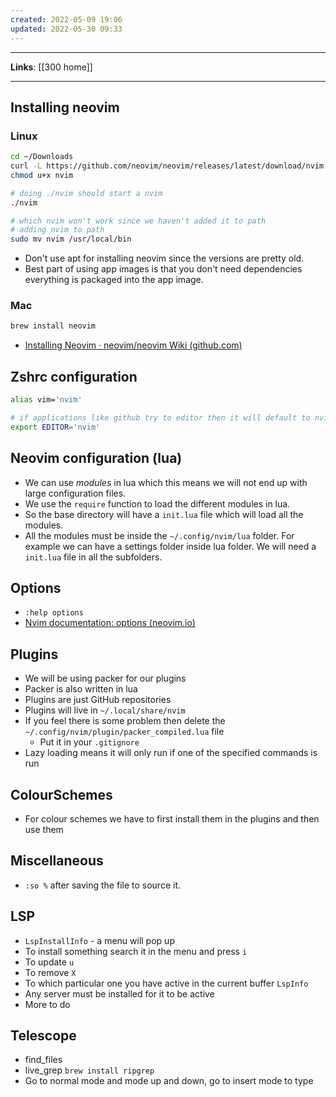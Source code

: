 ```yaml
---
created: 2022-05-09 19:06
updated: 2022-05-30 09:33
---
```

---
**Links**: [[300 home]]

---
## Installing neovim
### Linux
```bash
cd ~/Downloads
curl -L https://github.com/neovim/neovim/releases/latest/download/nvim.appimage -o nvim
chmod u+x nvim

# doing ./nvim should start a nvim 
./nvim

# which nvim won't work since we haven't added it to path
# adding nvim to path
sudo mv nvim /usr/local/bin
```
- Don't use apt for installing neovim since the versions are pretty old.
- Best part of using app images is that you don't need dependencies everything is packaged into the app image.

### Mac
```bash
brew install neovim
```

- [Installing Neovim · neovim/neovim Wiki (github.com)](https://github.com/neovim/neovim/wiki/Installing-Neovim)

## Zshrc configuration
```bash
alias vim='nvim'

# if applications like github try to editor then it will default to nvim
export EDITOR='nvim' 
```

## Neovim configuration (lua)
- We can use *modules* in lua which this means we will not end up with large configuration files.
- We use the `require` function to load the different modules in lua. 
- So the base directory will have a `init.lua` file which will load all the modules.
- All the modules must be inside the `~/.config/nvim/lua` folder. For example we can have a settings folder inside lua folder. We will need a `init.lua` file in all the subfolders.

## Options
- `:help options`
- [Nvim documentation: options (neovim.io)](https://neovim.io/doc/user/options.html)

## Plugins 
- We will be using packer for our plugins
- Packer is also written in lua
- Plugins are just GitHub repositories
- Plugins will live in `~/.local/share/nvim`
- If you feel there is some problem then delete the `~/.config/nvim/plugin/packer_compiled.lua` file
	- Put it in your `.gitignore`
- Lazy loading means it will only run if one of the specified commands is run

## ColourSchemes
- For colour schemes we have to first install them in the plugins and then use them

## Miscellaneous
- `:so %` after saving the file to source it.

## LSP
- `LspInstallInfo` - a menu will pop up
- To install something search it in the menu and press `i`
- To update `u`
- To remove `X`
- To which particular one you have active in the current buffer `LspInfo`
- Any server must be installed for it to be active
- More to do

## Telescope
- find_files
- live_grep
`brew install ripgrep`
- Go to normal mode and mode up and down, go to insert mode to type